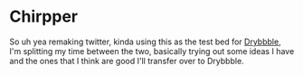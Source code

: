 # Chirpper

So uh yea remaking twitter, kinda using this as the test bed for [Drybbble](https://github.com/diope/drybbble), I'm splitting my time between the two, basically trying out some ideas I have and the ones that I think are good I'll transfer over to Drybbble.